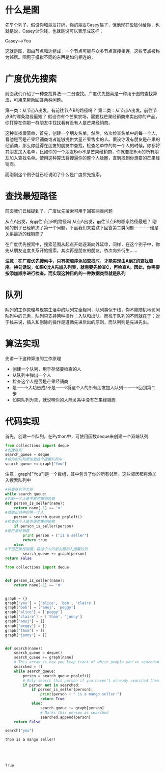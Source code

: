 
# 什么是图
先举个列子，假设你和朋友打牌，你的朋友Casey输了，但他现在没钱付给你，也就是说，Casey欠你钱，也就是说可以表示成这样：

Casey-->You

这就是图，图由节点和边组成，一个节点可能与众多节点直接相连，这些节点被称为邻居。图用于模拟不同的东西是如何相连的，

# 广度优先搜索
前面我们介绍了一种查找算法---二分查找。广度优先搜索是一种用于图的查找算法，可用来帮助回答两种问题。

第一类：从节点A出发，有前往节点B的路径吗？
第二类：从节点A出发，前往节点B的哪条路径最短？
假设你有个芒果农场，需要找芒果经销商来卖出你的产品，你打算在你那一群朋友中找找看有没有人是芒果经销商。

这种查找很简单，首先，创建一个朋友名单，然后，依次检查名单中的每一个人，看他是否是芒果经销商或者能够提供大量芒果售卖的人。假设你没有朋友是芒果的经销商，那么你就得在朋友的朋友中查找，检查名单中的每一个人的时候，你都将其朋友加入名单，比如你的一个朋友Bob不是芒果经销商，你就要把Bob的所有朋友加入查找名单。使用这种算法将搜遍你的整个人脉圈，直到找到你想要的芒果经销商。

而刚刚这个例子就已经说明了什么是广度优先搜索。

# 查找最短路径
前面我们已经提到了，广度优先搜索可用于回答两类问题

从点A出发，有前往节点B的路径吗
从点A出发，前往节点B的哪条路径最短？
刚刚的例子已经解决了第一个问题，下面我们来尝试下回答第二类问题--------谁是关系最近的经销商？

在广度优先搜索中，搜索范围从起点开始逐渐向外延申，同样，在这个例子中，你先从朋友这度关系开始搜索，其次再是朋友的朋友，依次向外衍生......

**注意：在广度优先搜索中，只有按顺序添加查找时，才能实现由A到Z的查找顺序。换句话说，如果C比A先加入列表，就需要先检查C，再检查A。因此，你需要按添加顺序进行检查。而实现这种目的的一种数据类型就是队列**

# 队列
队列的工作原理与现实生活中的队列完全相同，队列类似于栈，你不能随机地访问队列中的元素，队列只支持两种操作：入队和出队。而栈于队列的不同就在于：对于栈来说，插入和删除的操作是遵循先进后出的原则，而队列则是先进先出。

# 算法实现
先讲一下这种算法的工作原理

- 创建一个队列，用于存储要检查的人
- 从队列中弹出一个人
- 检查这个人是否是芒果经销商
- 是--->大功告成/不是--->将这个人的所有朋友加入队列----->回到第二步
- 如果队列为空，就说明你的人际关系中没有芒果经销商

# 代码实现
首先，创建一个队列。在Python中，可使用函数deque来创建一个双端队列
```python
from collections import deque
#创建队列
search_queue = deque
#将你的队列添加到这个搜索队列中
search_queue += graph["You"]
```
注意：graph["You"]是一个数组，其中包含了你的所有邻居。这些邻居都将添加入搜索队列中
```python
#只要队列不为空
while search_queue:
#判断一个人是不是芒果销售商
def person_is_seller(name):
    return name[-1] == 'm'
#就取出其中的第一个人
    person = search_queue.popleft()
#检查这个人是否是芒果经销商
    if person_is_seller(person)
#是芒果经销商
        print person + ("is a seller")
        return true
    else:
#不是芒果经销商，将这个人的朋友都加入搜索队列
        search_queue += graph[person]
return False
```


```python
from collections import deque


def person_is_seller(name):
    return name[-1] == 'm'


graph = {}
graph['you'] = ['alice', 'bob', 'claire']
graph['bob'] = ['anuj', 'peggy']
graph['alice'] = ['peggy']
graph['claire'] = ['thom', 'jonny']
graph["anuj"] = []
graph["peggy"] = []
graph["thom"] = []
graph["jonny"] = []


def search(name):
    search_queue = deque()
    search_queue += graph[name]
    # This array is how you keep track of which people you've searched before.
    searched = []
    while search_queue:
        person = search_queue.popleft()
        # Only search this person if you haven't already searched them.
        if person not in searched:
            if person_is_seller(person):
                print(person + " is a mango seller!")
                return True
            else:
                search_queue += graph[person]
                # Marks this person as searched
                searched.append(person)
    return False

search("you")
```

    thom is a mango seller!
    




    True




```python

```
